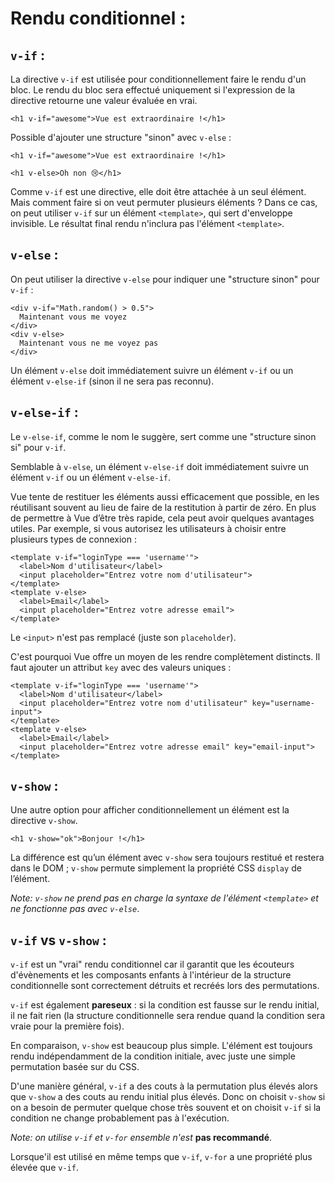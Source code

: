 # Rendu conditionnel :

## `v-if` :

La directive `v-if` est utilisée pour conditionnellement faire le rendu d'un bloc. Le rendu du bloc sera effectué uniquement si l'expression de la directive retourne une valeur évaluée en vrai.

```
<h1 v-if="awesome">Vue est extraordinaire !</h1>
```

Possible d'ajouter une structure "sinon" avec `v-else` :

```
<h1 v-if="awesome">Vue est extraordinaire !</h1>

<h1 v-else>Oh non 😢</h1>
```

Comme `v-if` est une directive, elle doit être attachée à un seul élément. Mais comment faire si on veut permuter plusieurs éléments ? Dans ce cas, on peut utiliser `v-if` sur un élément `<template>`, qui sert d'enveloppe invisible. Le résultat final rendu n'inclura pas l'élément `<template>`.

## `v-else` :

On peut utiliser la directive `v-else` pour indiquer une "structure sinon" pour `v-if` :

```
<div v-if="Math.random() > 0.5">
  Maintenant vous me voyez
</div>
<div v-else>
  Maintenant vous ne me voyez pas
</div>
```

Un élément `v-else` doit immédiatement suivre un élément `v-if` ou un élément `v-else-if` (sinon il ne sera pas reconnu).

## `v-else-if` :

Le `v-else-if`, comme le nom le suggère, sert comme une "structure sinon si" pour `v-if`.

Semblable à `v-else`, un élément `v-else-if` doit immédiatement suivre un élément `v-if` ou un élément `v-else-if`.

Vue tente de restituer les éléments aussi efficacement que possible, en les réutilisant souvent au lieu de faire de la restitution à partir de zéro. En plus de permettre à Vue d’être très rapide, cela peut avoir quelques avantages utiles. Par exemple, si vous autorisez les utilisateurs à choisir entre plusieurs types de connexion :

```
<template v-if="loginType === 'username'">
  <label>Nom d'utilisateur</label>
  <input placeholder="Entrez votre nom d'utilisateur">
</template>
<template v-else>
  <label>Email</label>
  <input placeholder="Entrez votre adresse email">
</template>
```

Le `<input>` n'est pas remplacé (juste son `placeholder`).

C'est pourquoi Vue offre un moyen de les rendre complètement distincts. Il faut ajouter un attribut `key` avec des valeurs uniques :

```
<template v-if="loginType === 'username'">
  <label>Nom d'utilisateur</label>
  <input placeholder="Entrez votre nom d'utilisateur" key="username-input">
</template>
<template v-else>
  <label>Email</label>
  <input placeholder="Entrez votre adresse email" key="email-input">
</template>
```

## `v-show` :

Une autre option pour afficher conditionnellement un élément est la directive `v-show`.

```
<h1 v-show="ok">Bonjour !</h1>
```

La différence est qu’un élément avec `v-show` sera toujours restitué et restera dans le DOM ; `v-show` permute simplement la propriété CSS `display` de l’élément.

*Note: `v-show` ne prend pas en charge la syntaxe de l'élément `<template>` et ne fonctionne pas avec `v-else`*.

## `v-if` vs `v-show` :

`v-if` est un "vrai" rendu conditionnel car il garantit que les écouteurs d'évènements et les composants enfants à l'intérieur de la structure conditionnelle sont correctement détruits et recréés lors des permutations.

`v-if` est également **pareseux** : si la condition est fausse sur le rendu initial, il ne fait rien (la structure conditionnelle sera rendue quand la condition sera vraie pour la première fois).

En comparaison, `v-show` est beaucoup plus simple. L'élément est toujours rendu indépendamment de la condition initiale, avec juste une simple permutation basée sur du CSS.

D'une manière général, `v-if` a des couts à la permutation plus élevés alors que `v-show` a des couts au rendu initial plus élevés. Donc on choisit `v-show` si on a besoin de permuter quelque chose très souvent et on choisit `v-if` si la condition ne change probablement pas à l'exécution.

*Note: on utilise `v-if` et `v-for` ensemble n'est* **pas recommandé**.

Lorsque'il est utilisé en même temps que `v-if`, `v-for` a une propriété plus élevée que `v-if`.

